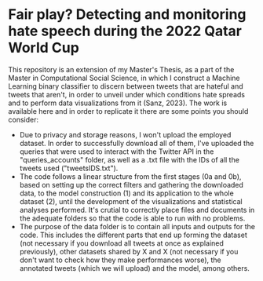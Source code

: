 # Fair play? Detecting and monitoring hate speech during the 2022 Qatar World Cup

This repository is an extension of my Master's Thesis, as a part of the Master in Computational Social Science, in which I construct a Machine Learning binary classifier to discern between tweets that are hateful and tweets that aren't, in order to unveil under which conditions hate spreads and to perform data visualizations from it (Sanz, 2023). The work is available here and in order to replicate it there are some points you should consider: 
- Due to privacy and storage reasons, I won't upload the employed dataset. In order to successfully download all of them, I've uploaded the queries that were used to interact with the Twitter API in the "queries_accounts" folder, as well as a .txt file with the IDs of all the tweets used ("tweetsIDS.txt").
- The code follows a linear structure from the first stages (0a and 0b), based on setting up the correct filters and gathering the downloaded data, to the model construction (1) and its application to the whole dataset (2), until the development of the visualizations and statistical analyses performed. It's crutial to correctly place files and documents in the adequate folders so that the code is able to run with no problems.
- The purpose of the data folder is to contain all inputs and outputs for the code. This includes the different parts that end up forming the dataset (not necessary if you download all tweets at once as explained previously), other datasets shared by X and X (not necessary if you don't want to check how they make performances worse), the annotated tweets (which we will upload) and the model, among others.
